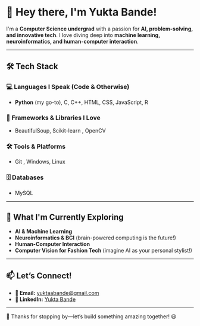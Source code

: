# 👋 Hey there, I'm Yukta Bande!

I'm a **Computer Science undergrad** with a passion for **AI, problem-solving, and innovative tech**. I love diving deep into **machine learning, neuroinformatics, and human-computer interaction**. 

---

## 🛠️ Tech Stack

### 💻 Languages I Speak (Code & Otherwise)

- **Python** (my go-to), C, C++, HTML, CSS, JavaScript, R

### 🚀 Frameworks & Libraries I Love

- BeautifulSoup, Scikit-learn , OpenCV 

### 🛠️ Tools & Platforms

- Git , Windows, Linux&#x20;

### 🗄️ Databases

- MySQL 

---

## 🌱 What I'm Currently Exploring

- **AI & Machine Learning**&#x20;
- **Neuroinformatics & BCI** (brain-powered computing is the future!)
- **Human-Computer Interaction**&#x20;
- **Computer Vision for Fashion Tech** (imagine AI as your personal stylist!)

---

## 📫 Let’s Connect!

- **📧 Email:** [yuktaabande@gmail.com](mailto\:yuktaabande@gmail.com)
- **🔗 LinkedIn:** [Yukta Bande](https://www.linkedin.com/in/yukta-bande/)

---

🚀 Thanks for stopping by—let’s build something amazing together! 😃

